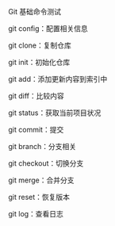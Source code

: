 Git 基础命令测试

git config：配置相关信息

git clone：复制仓库

git init：初始化仓库

git add：添加更新内容到索引中

git diff：比较内容

git status：获取当前项目状况

git commit：提交

git branch：分支相关

git checkout：切换分支

git merge：合并分支

git reset：恢复版本

git log：查看日志
